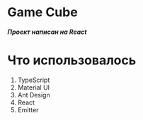 # Game Cube

***Проект написан на React***

# Что использовалось
1. TypeScript
2. Material UI
3. Ant Design
3. React
9. Emitter
